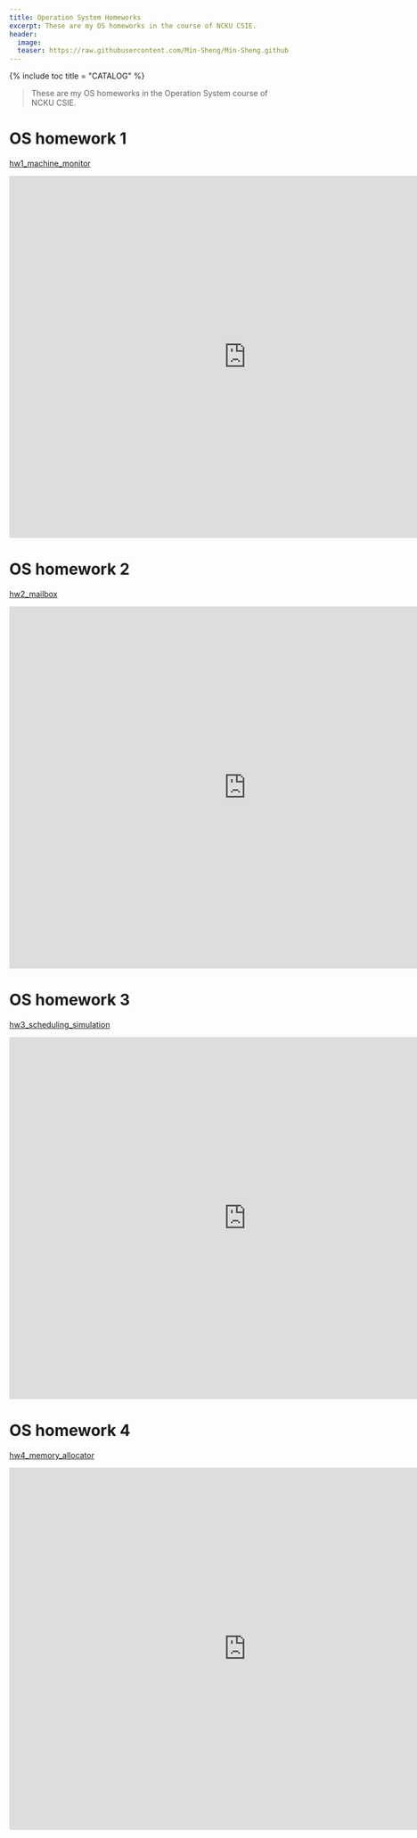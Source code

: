 ```yaml
---
title: Operation System Homeworks
excerpt: These are my OS homeworks in the course of NCKU CSIE.
header:
  image: 
  teaser: https://raw.githubusercontent.com/Min-Sheng/Min-Sheng.github.io/master/_current_projects/images/Operation_System_Homeworks.png
---
```


{% include toc title = "CATALOG" %}

> These are my OS homeworks in the Operation System course of NCKU CSIE.

# OS homework 1

[hw1_machine_monitor](https://github.com/Min-Sheng/hw1_machine_monitor)

<iframe src="http://docs.google.com/gview?url=https://raw.githubusercontent.com/Min-Sheng/hw1_machine_monitor/master/OS-2017_HW1.pdf&pid=explorer&efh=false&a=v&chrome=false&embedded=true" style="width:850px; height:650px;" frameborder="0"></iframe>
  <br />

# OS homework 2

[hw2_mailbox](https://github.com/Min-Sheng/hw2_mailbox)

<iframe src="http://docs.google.com/gview?url=https://raw.githubusercontent.com/Min-Sheng/hw2_mailbox/master/OS-2017_HW2.pdf&embedded=true" style="width:850px; height:650px;" frameborder="0"></iframe>
  <br />

# OS homework 3

[hw3_scheduling_simulation](https://github.com/Min-Sheng/hw3_scheduling_simulation)

<iframe src="http://docs.google.com/gview?url=https://raw.githubusercontent.com/Min-Sheng/hw3_scheduling_simulation/master/OS-2017_HW3.pdf&embedded=true" style="width:850px; height:650px;" frameborder="0"></iframe>

# OS homework 4

[hw4_memory_allocator](https://github.com/Min-Sheng/hw4_memory_allocator)

<iframe src="http://docs.google.com/gview?url=https://raw.githubusercontent.com/Min-Sheng/hw4_memory_allocator/master/OS-2017_HW4.pdf&embedded=true" style="width:850px; height:650px;" frameborder="0"></iframe>

